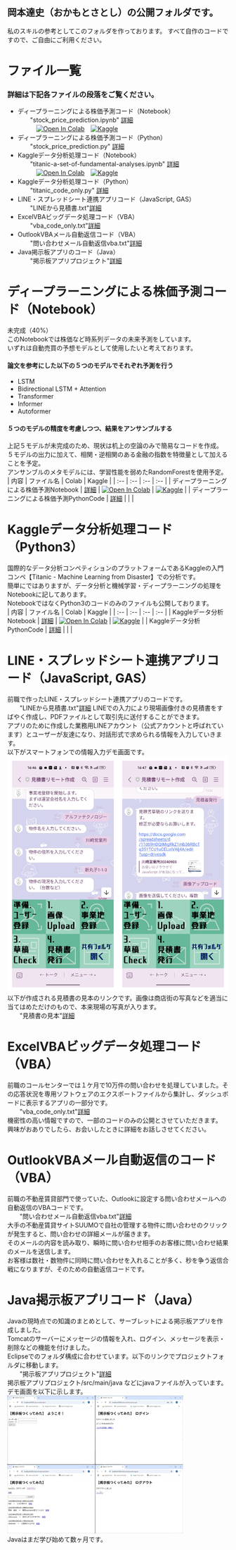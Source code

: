 ## 岡本達史（おかもとさとし）の公開フォルダです。
私のスキルの参考としてこのフォルダを作っております。
すべて自作のコードですので、ご自由にご利用ください。

# ファイル一覧
### 詳細は下記各ファイルの段落をご覧ください。
- ディープラーニングによる株価予測コード（Notebook）  
　　"stock_price_prediction.ipynb" [詳細](stock_price_prediction.ipynb)  
　　　[![Open In Colab](https://colab.research.google.com/assets/colab-badge.svg)](https://colab.research.google.com/github/kazakamibeer/public/blob/main/stock_price_prediction.ipynb)　[![Kaggle](https://kaggle.com/static/images/open-in-kaggle.svg)](https://kaggle.com/kernels/welcome?src=https://github.com/kazakamibeer/public/blob/main/stock_price_prediction.ipynb)
- ディープラーニングによる株価予測コード（Python）  
　　"stock_price_prediction.py" [詳細](stock_price_prediction.py)
- Kaggleデータ分析処理コード（Notebook）  
　　"titanic-a-set-of-fundamental-analyses.ipynb" [詳細](titanic-a-set-of-fundamental-analyses.ipynb)  
　　　[![Open In Colab](https://colab.research.google.com/assets/colab-badge.svg)](https://colab.research.google.com/github/kazakamibeer/public/blob/main/titanic-a-set-of-fundamental-analyses.ipynb)　[![Kaggle](https://kaggle.com/static/images/open-in-kaggle.svg)](https://kaggle.com/kernels/welcome?src=https://github.com/kazakamibeer/public/blob/main/titanic-a-set-of-fundamental-analyses.ipynb)
- Kaggleデータ分析処理コード（Python）  
　　"titanic_code_only.py" [詳細](titanic_code_only.py)
- LINE・スプレッドシート連携アプリコード（JavaScript, GAS）  
　　"LINEから見積書.txt"[詳細](LINEから見積書.txt)  
- ExcelVBAビッグデータ処理コード（VBA）  
　　"vba_code_only.txt"[詳細](vba_code_only.txt)
- OutlookVBAメール自動返信コード（VBA）  
　　"問い合わせメール自動返信vba.txt"[詳細](問い合わせメール自動返信vba.txt) 
- Java掲示板アプリのコード（Java）  
　　"掲示板アプリプロジェクト"[詳細](掲示板アプリプロジェクト)
  
# ディープラーニングによる株価予測コード（Notebook）
未完成（40%）  
このNotebookでは株価など時系列データの未来予測をしています。  
いずれは自動売買の予想モデルとして使用したいと考えております。  
#### 論文を参考にした以下の５つのモデルでそれぞれ予測を行う
- LSTM
- Bidirectional LSTM + Attention
- Transformer
- Informer
- Autoformer
#### ５つのモデルの精度を考慮しつつ、結果をアンサンブルする
上記５モデルが未完成のため、現状は机上の空論のみで簡易なコードを作成。  
５モデルの出力に加えて、相関・逆相関のある金融の指数を特徴量として加えることを予定。  
アンサンブルのメタモデルには、学習性能を弱めたRandomForestを使用予定。  
| 内容 | ファイル名 | Colab | Kaggle |
| :-- | :-- | :-- | :-- | 
| ディープラーニングによる株価予測Notebook | [詳細](stock_price_prediction.ipynb) | [![Open In Colab](https://colab.research.google.com/assets/colab-badge.svg)](https://colab.research.google.com/github/kazakamibeer/public/blob/main/stock_price_prediction.ipynb) | [![Kaggle](https://kaggle.com/static/images/open-in-kaggle.svg)](https://kaggle.com/kernels/welcome?src=https://github.com/kazakamibeer/public/blob/main/stock_price_prediction.ipynb) |
| ディープラーニングによる株価予測PythonCode | [詳細](stock_price_prediction.py) | | |
  
# Kaggleデータ分析処理コード（Python3）
国際的なデータ分析コンペティションのプラットフォームであるKaggleの入門コンペ【Titanic - Machine Learning from Disaster】での分析です。   
簡単にではありますが、データ分析と機械学習・ディープラーニングの処理をNotebookに記してあります。    
NotebookではなくPython3のコードのみのファイルも公開しております。  
| 内容 | ファイル名 | Colab | Kaggle |
| :-- | :-- | :-- | :-- | 
| Kaggleデータ分析Notebook | [詳細](titanic-a-set-of-fundamental-analyses.ipynb) | [![Open In Colab](https://colab.research.google.com/assets/colab-badge.svg)](https://colab.research.google.com/github/kazakamibeer/public/blob/main/titanic-a-set-of-fundamental-analyses.ipynb) | [![Kaggle](https://kaggle.com/static/images/open-in-kaggle.svg)](https://kaggle.com/kernels/welcome?src=https://github.com/kazakamibeer/public/blob/main/titanic-a-set-of-fundamental-analyses.ipynb) |
| Kaggleデータ分析PythonCode | [詳細](titanic_code_only.py) | | |
  
# LINE・スプレッドシート連携アプリコード（JavaScript, GAS）
前職で作ったLINE・スプレッドシート連携アプリのコードです。  
　　"LINEから見積書.txt"[詳細](LINEから見積書.txt)
LINEでの入力により現場画像付きの見積書をすばやく作成し、PDFファイルとして取引先に送付することができます。  
アプリのために作成した業務用LINEアカウント（公式アカウントと呼ばれています）とユーザーが友達になり、対話形式で求められる情報を入力していきます。  
以下がスマートフォンでの情報入力デモ画面です。  
<img src="img/LINE操作画面.jpg" width="600px">  
以下が作成される見積書の見本のリンクです。画像は商店街の写真などを適当に当てはめただけのもので、本来現場の写真が入ります。  
　　"見積書の見本"[詳細](img/ダミー_見積書見本.pdf)

# ExcelVBAビッグデータ処理コード（VBA）  
前職のコールセンターでは１ケ月で10万件の問い合わせを処理していました。その応答状況を専用ソフトウェアのエクスポートファイルから集計し、ダッシュボードに表示するアプリの一部分です。  
　　"vba_code_only.txt"[詳細](vba_code_only.txt)  
機密性の高い情報ですので、一部のコードのみの公開とさせていただきます。  
興味がおありでしたら、お会いしたときに詳細をお話しさせてください。  
  
# OutlookVBAメール自動返信のコード（VBA）  
前職の不動産賃貸部門で使っていた、Outlookに設定する問い合わせメールへの自動返信のVBAコードです。  
　　"問い合わせメール自動返信vba.txt"[詳細](問い合わせメール自動返信vba.txt)  
大手の不動産賃貸サイトSUUMOで自社の管理する物件に問い合わせのクリックが発生すると、問い合わせの詳細メールが届きます。  
そのメールの内容を読み取り、瞬時に問い合わせ相手のお客様に問い合わせ結果のメールを送信します。  
お客様は数社・数物件に同時に問い合わせを入れることが多く、秒を争う返信合戦になりますが、そのための自動返信コードです。  
  
# Java掲示板アプリコード（Java）  
Javaの現時点での知識のまとめとして、サーブレットによる掲示板アプリを作成しました。  
Tomcatのサーバーにメッセージの情報を入れ、ログイン、メッセージを表示・削除などの機能を付けました。  
Eclipseでのフォルダ構成に合わせています。以下のリンクでプロジェクトフォルダに移動します。  
　　"掲示板アプリプロジェクト"[詳細](掲示板アプリプロジェクト)  
掲示板アプリプロジェクト/src/main/java などにjavaファイルが入っています。
デモ画面を以下に示します。  
<img src="img/掲示板アプリ画面デモ.jpg" width="400px">  
Javaはまだ学び始めて数ヶ月です。
